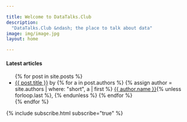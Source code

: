 ```yaml
---

title: Welcome to DataTalks.Club
description:
  "DataTalks.Club &ndash; the place to talk about data"
image: img/image.jpg
layout: home

---
```


<div class="row my-5">
  <div class="col-md-8 offset-md-3">
    <h4>Latest articles</h4>
    <ul>
      {% for post in site.posts %}
        <li>
          <a href="{{ post.url }}">{{ post.title }}</a> by
          {% for a in post.authors %}
            {% assign author = site.authors | where: "short", a | first %}
            <a href="/authors/{{a}}.html">{{ author.name }}</a>{% unless forloop.last %}, {% endunless %}
          {% endfor %}
        </li>
      {% endfor %}
    </ul>

  </div>
</div>


<div class="row">
  <div class="col">
    {% include subscribe.html subscribe="true" %}
  </div>
</div>